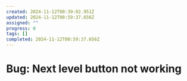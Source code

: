 ```yaml
---
created: 2024-11-12T00:39:02.951Z
updated: 2024-11-12T00:59:37.656Z
assigned: ""
progress: 0
tags: []
completed: 2024-11-12T00:59:37.656Z
---
```


# Bug: Next level button not working
